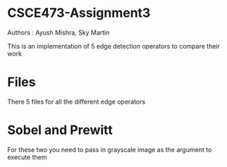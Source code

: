 # CSCE473-Assignment3
Authors : Ayush Mishra, Sky Martin

This is an implementation of 5 edge detection operators to compare their work

# Files
There 5 files for all the different edge operators

# Sobel and Prewitt
For these two you need to pass in grayscale image as the argument to execute them
